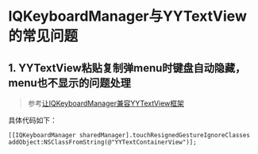 # IQKeyboardManager与YYTextView的常见问题

## 1. YYTextView粘贴复制弹menu时键盘自动隐藏，menu也不显示的问题处理
> 参考[让IQKeyboardManager兼容YYTextView框架](https://www.xsd.me/YYText_IQKeyboardManager_Bug.html)

具体代码如下：
```
[[IQKeyboardManager sharedManager].touchResignedGestureIgnoreClasses addObject:NSClassFromString(@"YYTextContainerView")];
```
## 
